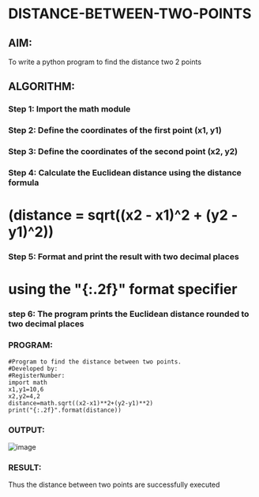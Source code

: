# DISTANCE-BETWEEN-TWO-POINTS

## AIM:
To write a python program to find the distance two 2 points
## ALGORITHM:
### Step 1: Import the math module
### Step 2: Define the coordinates of the first point (x1, y1)
### Step 3: Define the coordinates of the second point (x2, y2)
### Step 4: Calculate the Euclidean distance using the distance formula
#        (distance = sqrt((x2 - x1)^2 + (y2 - y1)^2))
### Step 5: Format and print the result with two decimal places
#         using the "{:.2f}" format specifier
### step 6:  The program prints the Euclidean distance rounded to two decimal places
### PROGRAM:
  ```
#Program to find the distance between two points.
#Developed by: 
#RegisterNumber:
import math
x1,y1=10,6
x2,y2=4,2
distance=math.sqrt((x2-x1)**2+(y2-y1)**2)
print("{:.2f}".format(distance))
```




### OUTPUT:
![image](https://github.com/pochireddyp/DISTANCE-BETWEEN-TWO-POINTS/assets/150232043/50354ee3-9c03-4135-a7b7-d684ad5cf8c8)





### RESULT:
Thus the distance between two points are successfully executed
